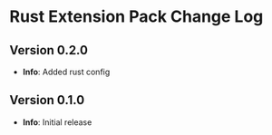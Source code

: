 # Rust Extension Pack Change Log

## Version 0.2.0

- **Info**: Added rust config

## Version 0.1.0

- **Info**: Initial release
